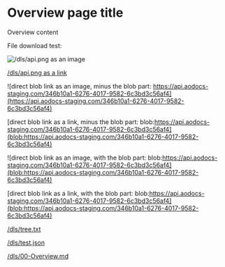 # Overview page title

Overview content


File download test:

![/dls/api.png as an image](/dls/api.png)

[/dls/api.png as a link](/dls/api.png)


![direct blob link as an image, minus the blob part: https://api.aodocs-staging.com/346b10a1-6276-4017-9582-6c3bd3c56af4](https://api.aodocs-staging.com/346b10a1-6276-4017-9582-6c3bd3c56af4)

[direct blob link as a link, minus the blob part: blob:https://api.aodocs-staging.com/346b10a1-6276-4017-9582-6c3bd3c56af4](blob:https://api.aodocs-staging.com/346b10a1-6276-4017-9582-6c3bd3c56af4)


![direct blob link as an image, with the blob part: blob:https://api.aodocs-staging.com/346b10a1-6276-4017-9582-6c3bd3c56af4](blob:https://api.aodocs-staging.com/346b10a1-6276-4017-9582-6c3bd3c56af4)

[direct blob link as a link, with the blob part: blob:https://api.aodocs-staging.com/346b10a1-6276-4017-9582-6c3bd3c56af4](blob:https://api.aodocs-staging.com/346b10a1-6276-4017-9582-6c3bd3c56af4)





[/dls/tree.txt](/dls/tree.txt)

[/dls/test.json](/dls/test.json)

[/dls/00-Overview.md](/dls/00-Overview.md)
